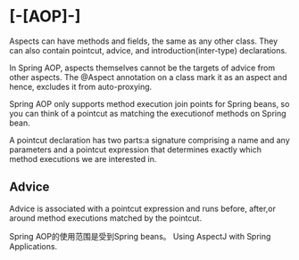 # [-[AOP]-]

Aspects can have methods and fields, the same as any other class. They can also contain pointcut, advice, and introduction(inter-type) declarations.

In Spring AOP, aspects themselves cannot be the targets of advice from other aspects. The @Aspect annotation on a class mark it as an aspect and hence, excludes it from auto-proxying.

Spring AOP only supports method execution join points for Spring beans, so you can think of a pointcut as matching the executionof methods on Spring bean.

A pointcut declaration has two parts:a signature comprising a name and any parameters and a pointcut expression that determines exactly which method executions we are interested in.

## Advice
Advice is associated with a pointcut expression and runs before, after,or around method executions matched by the pointcut.

Spring AOP的使用范围是受到Spring beans。
Using AspectJ with Spring Applications.


